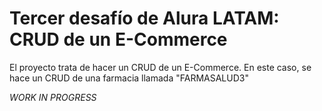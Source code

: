 # Tercer desafío de Alura LATAM: CRUD de un E-Commerce

El proyecto trata de hacer un CRUD de un E-Commerce. En este caso, se hace un CRUD de una farmacia llamada "FARMASALUD3"

_WORK IN PROGRESS_